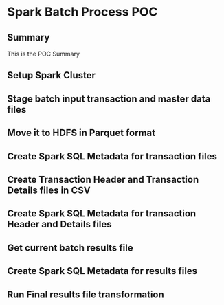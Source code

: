 # Spark Batch Process POC
## Summary
This is the POC Summary

## Setup Spark Cluster

## Stage batch input transaction and master data files

## Move it to HDFS in Parquet format

## Create Spark SQL Metadata for transaction files

## Create Transaction Header and Transaction Details files in CSV

## Create Spark SQL Metadata for transaction Header and Details files

## Get current batch results file

## Create Spark SQL Metadata for results files

## Run Final results file transformation

